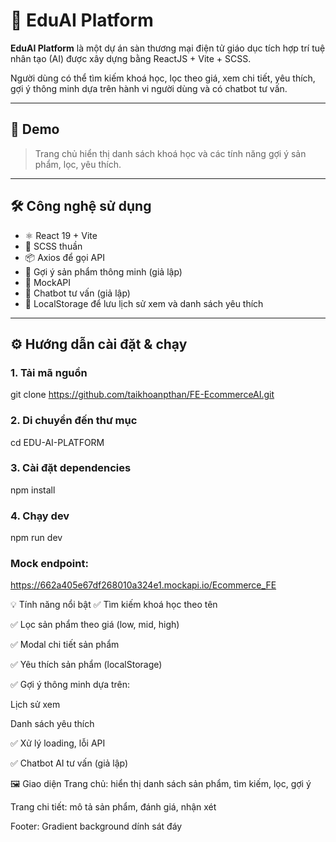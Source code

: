 # 🧠 EduAI Platform

**EduAI Platform** là một dự án sàn thương mại điện tử giáo dục tích hợp trí tuệ nhân tạo (AI) được xây dựng bằng ReactJS + Vite + SCSS.

Người dùng có thể tìm kiếm khoá học, lọc theo giá, xem chi tiết, yêu thích, gợi ý thông minh dựa trên hành vi người dùng và có chatbot tư vấn.

---

## 🚀 Demo

> Trang chủ hiển thị danh sách khoá học và các tính năng gợi ý sản phẩm, lọc, yêu thích.

---

## 🛠️ Công nghệ sử dụng

- ⚛️ React 19 + Vite
- 🎨 SCSS thuần
- 📦 Axios để gọi API
- 🧠 Gợi ý sản phẩm thông minh (giả lập)
- 📡 MockAPI
- 💬 Chatbot tư vấn (giả lập)
- 📌 LocalStorage để lưu lịch sử xem và danh sách yêu thích

---

## ⚙️ Hướng dẫn cài đặt & chạy

### 1. Tải mã nguồn

git clone https://github.com/taikhoanpthan/FE-EcommerceAI.git

### 2. Di chuyển đến thư mục

cd EDU-AI-PLATFORM

### 3. Cài đặt dependencies

npm install

### 4. Chạy dev

npm run dev

### Mock endpoint:

https://662a405e67df268010a324e1.mockapi.io/Ecommerce_FE

💡 Tính năng nổi bật
✅ Tìm kiếm khoá học theo tên

✅ Lọc sản phẩm theo giá (low, mid, high)

✅ Modal chi tiết sản phẩm

✅ Yêu thích sản phẩm (localStorage)

✅ Gợi ý thông minh dựa trên:

Lịch sử xem

Danh sách yêu thích

✅ Xử lý loading, lỗi API

✅ Chatbot AI tư vấn (giả lập)

🖼️ Giao diện
Trang chủ: hiển thị danh sách sản phẩm, tìm kiếm, lọc, gợi ý

Trang chi tiết: mô tả sản phẩm, đánh giá, nhận xét

Footer: Gradient background dính sát đáy
